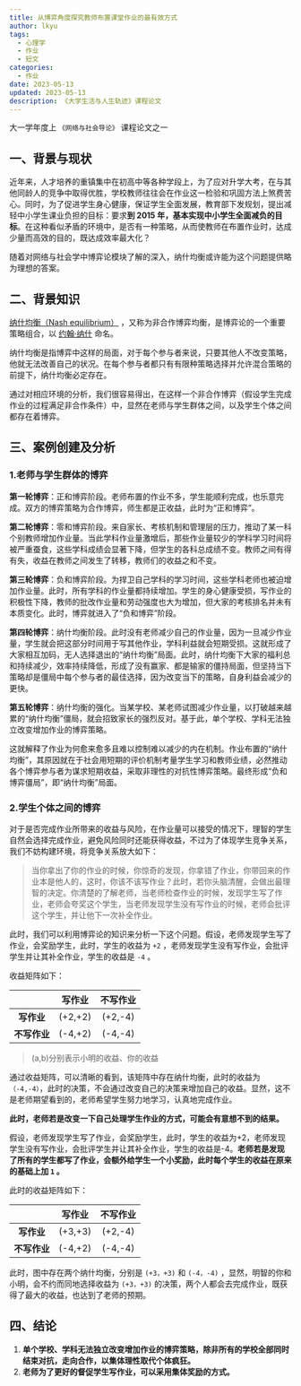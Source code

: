 ```yaml
---
title: 从博弈角度探究教师布置课堂作业的最有效方式
author: lkyu
tags:
  - 心理学
  - 作业
  - 短文
categories:
  - 作业
date: 2023-05-13
updated: 2023-05-13
description: 《大学生活与人生轨迹》课程论文
---
```


大一学年度上 `《网络与社会导论》` 课程论文之一

<!-- more -->

## 一、背景与现状

近年来，人才培养的重镇集中在初高中等各种学段上，为了应对升学大考，在与其他同龄人的竞争中取得优胜，学校教师往往会在作业这一检验和巩固方法上煞费苦心。同时，为了促进学生身心健康，保证学生全面发展，教育部下发规划，提出减轻中⼩学⽣课业负担的目标：要求**到 2015 年，基本实现中⼩学⽣全⾯减负的⽬标**。在这种看似矛盾的环境中，是否有一种策略，从而使教师在布置作业时，达成少量而高效的目的，既达成效率最大化？

随着对网络与社会学中博弈论模块了解的深入，纳什均衡或许能为这个问题提供略为理想的答案。

## 二、背景知识

[纳什均衡（Nash equilibrium）](https://baike.baidu.com/item/%E7%BA%B3%E4%BB%80%E5%9D%87%E8%A1%A1) ，又称为非合作博弈均衡，是博弈论的一个重要策略组合，以 [约翰·纳什](https://baike.baidu.com/item/%E7%BA%A6%E7%BF%B0%C2%B7%E7%BA%B3%E4%BB%80/957881) 命名。

纳什均衡是指博弈中这样的局面，对于每个参与者来说，只要其他人不改变策略，他就无法改善自己的状况。在每个参与者都只有有限种策略选择并允许混合策略的前提下，纳什均衡必定存在。

通过对相应环境的分析，我们很容易得出，在这样一个非合作博弈（假设学生完成作业的过程满足非合作条件）中，显然在老师与学生群体之间，以及学生个体之间都存在着博弈。

## 三、案例创建及分析

### 1.老师与学生群体的博弈

**第一轮博弈**：正和博弈阶段。老师布置的作业不多，学生能顺利完成，也乐意完成。双方的博弈策略为合作博弈，师生都是正收益，此时为“正和博弈”。

**第二轮博弈**：零和博弈阶段。来自家长、考核机制和管理层的压力，推动了某一科个别教师增加作业量。当此学科作业量激增后，那些作业量较少的学科学习时间将被严重蚕食，这些学科成绩会显著下降，但学生的各科总成绩不变。教师之间有得有失，收益在教师之间发生了转移，教师们的收益之和不变。

**第三轮博弈**：负和博弈阶段。为捍卫自己学科的学习时间，这些学科老师也被迫增加作业量。此时，所有学科的作业量都持续增加。学生的身心健康受损，写作业的积极性下降，教师的批改作业量和劳动强度也大为增加，但大家的考核排名并未有本质变化。此时，博弈就进入了“负和博弈”阶段。

**第四轮博弈**：纳什均衡阶段。此时没有老师减少自己的作业量，因为一旦减少作业量，学生就会把这部分时间用于写其他作业，学科利益就会短期受损。这就形成了大家相互加码，无人选择退出的“纳什均衡”局面。此时，纳什均衡下大家的福利总和持续减少，效率持续降低，形成了没有赢家、都是输家的僵持局面，但坚持当下策略却是僵局中每个参与者的最佳选择，因为改变当下的策略，自身利益会减少的更快。

**第五轮博弈**：纳什均衡的强化。当某学校、某老师试图减少作业量，以打破越来越累的“纳什均衡”僵局，就会招致家长的强烈反对。基于此，单个学校、学科无法独立改变增加作业的博弈策略。

这就解释了作业为何愈来愈多且难以控制难以减少的内在机制。作业布置的“纳什均衡”，其原因就在于社会用短期的评价机制考量学生学习和教师业绩，必然推动各个博弈参与者为谋求短期收益，采取非理性的对抗性博弈策略。最终形成“负和博弈僵局”，即“纳什均衡”局面。

### 2.学生个体之间的博弈

对于是否完成作业所带来的收益与风险，在作业量可以接受的情况下，理智的学生自然会选择完成作业，避免风险同时还能获得收益，不过为了体现学生竞争关系，我们不妨构建环境，将竞争关系放大如下：

> 当你拿出了你的作业的时候，你惊奇的发现，你拿错了作业，你带回来的作业本是他人的，这时，你该不该写作业？此时，若你头脑清醒，会做出最理智的决定。你清楚的了解老师，当老师检查作业的时候，发现学生写了作业，老师会夸奖这个学生，当老师发现学生没有写作业的时候，老师会批评这个学生，并让他下一次补全作业。

此时，我们可以利用博弈论的知识来分析一下这个问题。假设，老师发现学生写了作业，会奖励学生，此时，学生的收益为 `+2` ，老师发现学生没有写作业，会批评学生并让其补全作业，学生的收益是 `-4` 。

收益矩阵如下：

|              | **写作业** | **不写作业** |
| :----------: | :--------: | :----------: |
|  **写作业**  |  (+2,+2)   |   (+2,-4)    |
| **不写作业** |  (-4,+2)   |   (-4,-4)    |

> (a,b)分别表示小明的收益、你的收益

通过收益矩阵，可以清晰的看到，该矩阵中存在纳什均衡，此时的收益为`（-4,-4）`，此时的决策，不会通过改变自己的决策来增加自己的收益。显然，这不是老师期望看到的，老师希望学生努力地学习，认真地完成作业。

**此时，老师若是改变一下自己处理学生作业的方式，可能会有意想不到的结果。**

假设，老师发现学生写了作业，会奖励学生，此时，学生的收益为+2，老师发现学生没有写作业，会批评学生并让其补全作业，学生的收益是-4。**老师若是发现了所有的学生都写了作业，会额外给学生一个小奖励，此时每个学生的收益在原来的基础上加 `1` 。**

此时的收益矩阵如下：

|              | **写作业** | **不写作业** |
| :----------: | :--------: | :----------: |
|  **写作业**  |  (+3,+3)   |   (+2,-4)    |
| **不写作业** |  (-4,+2)   |   (-4,-4)    |

此时，图中存在两个纳什均衡，分别是 `(+3，+3)` 和 `(-4，-4)` ，显然，明智的你和小明，会不约而同地选择收益为 `(+3，+3)` 的决策，两个人都会去完成作业，既获得了最大的收益，也达到了老师的预期。

## 四、结论

1. **单个学校、学科无法独立改变增加作业的博弈策略，除非所有的学校全部同时结束对抗，走向合作，以集体理性取代个体疯狂。**
2. **老师为了更好的督促学生写作业，可以采用集体奖励的方式。**
